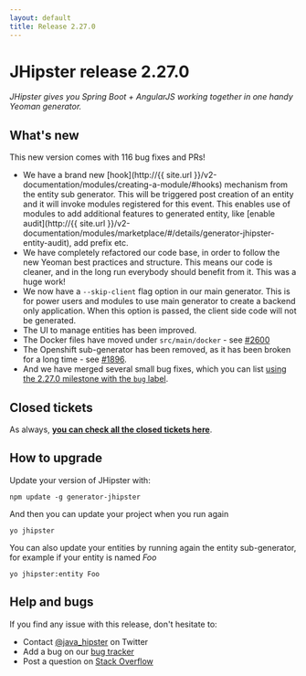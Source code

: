 ```yaml
---
layout: default
title: Release 2.27.0
---
```


JHipster release 2.27.0
==================

*JHipster gives you Spring Boot + AngularJS working together in one handy Yeoman generator.*

What's new
----------

This new version comes with 116 bug fixes and PRs!

- We have a brand new [hook](http://{{ site.url }}/v2-documentation/modules/creating-a-module/#hooks) mechanism from the entity sub generator. This will be triggered post creation of an entity and it will invoke modules registered for this event. This enables use of modules to add additional features to generated entity, like [enable audit](http://{{ site.url }}/v2-documentation/modules/marketplace/#/details/generator-jhipster-entity-audit), add prefix etc.
- We have completely refactored our code base, in order to follow the new Yeoman best practices and structure. This means our code is cleaner, and in the long run everybody should benefit from it. This was a huge work!
- We now have a `--skip-client` flag option in our main generator. This is for power users and modules to use main generator to create a backend only application. When this option is passed, the client side code will not be generated.
- The UI to manage entities has been improved.
- The Docker files have moved under `src/main/docker` - see [#2600](https://github.com/jhipster/generator-jhipster/issues/2600)
- The Openshift sub-generator has been removed, as it has been broken for a long time - see [#1896](https://github.com/jhipster/generator-jhipster/issues/1896).
- And we have merged several small bug fixes, which you can list [using the 2.27.0 milestone with the `bug` label](https://github.com/jhipster/generator-jhipster/issues?utf8=%E2%9C%93&q=is%3Aissue+milestone%3A2.27.0+is%3Aclosed+label%3Abug).

Closed tickets
------------

As always, __[you can check all the closed tickets here](https://github.com/jhipster/generator-jhipster/issues?q=milestone%3A2.27.0+is%3Aclosed)__.

How to upgrade
------------

Update your version of JHipster with:

```
npm update -g generator-jhipster
```

And then you can update your project when you run again

```
yo jhipster
```

You can also update your entities by running again the entity sub-generator, for example if your entity is named _Foo_

```
yo jhipster:entity Foo
```

Help and bugs
--------------

If you find any issue with this release, don't hesitate to:

- Contact [@java_hipster](https://twitter.com/java_hipster) on Twitter
- Add a bug on our [bug tracker](https://github.com/jhipster/generator-jhipster/issues?state=open)
- Post a question on [Stack Overflow](http://stackoverflow.com/tags/jhipster/info)
